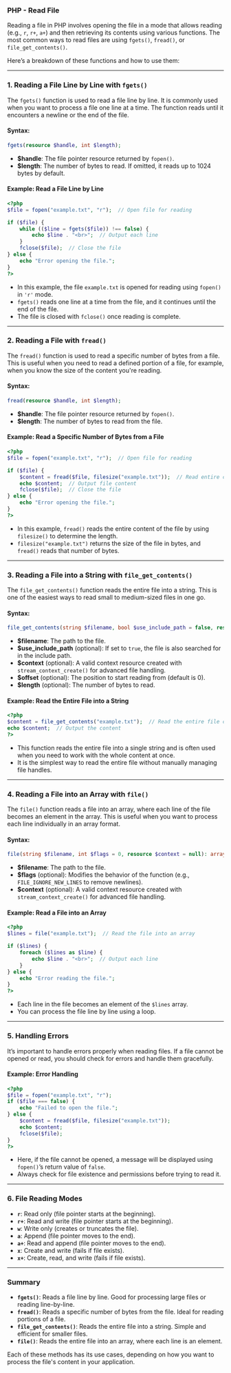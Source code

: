 ### PHP - Read File

Reading a file in PHP involves opening the file in a mode that allows reading (e.g., `r`, `r+`, `a+`) and then retrieving its contents using various functions. The most common ways to read files are using `fgets()`, `fread()`, or `file_get_contents()`. 

Here’s a breakdown of these functions and how to use them:

---

### 1. **Reading a File Line by Line with `fgets()`**

The `fgets()` function is used to read a file line by line. It is commonly used when you want to process a file one line at a time. The function reads until it encounters a newline or the end of the file.

#### Syntax:
```php
fgets(resource $handle, int $length);
```
- **$handle**: The file pointer resource returned by `fopen()`.
- **$length**: The number of bytes to read. If omitted, it reads up to 1024 bytes by default.

#### Example: Read a File Line by Line

```php
<?php
$file = fopen("example.txt", "r");  // Open file for reading

if ($file) {
    while (($line = fgets($file)) !== false) {
        echo $line . "<br>";  // Output each line
    }
    fclose($file);  // Close the file
} else {
    echo "Error opening the file.";
}
?>
```

- In this example, the file `example.txt` is opened for reading using `fopen()` in `'r'` mode.
- `fgets()` reads one line at a time from the file, and it continues until the end of the file.
- The file is closed with `fclose()` once reading is complete.

---

### 2. **Reading a File with `fread()`**

The `fread()` function is used to read a specific number of bytes from a file. This is useful when you need to read a defined portion of a file, for example, when you know the size of the content you're reading.

#### Syntax:
```php
fread(resource $handle, int $length);
```
- **$handle**: The file pointer resource returned by `fopen()`.
- **$length**: The number of bytes to read from the file.

#### Example: Read a Specific Number of Bytes from a File

```php
<?php
$file = fopen("example.txt", "r");  // Open file for reading

if ($file) {
    $content = fread($file, filesize("example.txt"));  // Read entire content
    echo $content;  // Output file content
    fclose($file);  // Close the file
} else {
    echo "Error opening the file.";
}
?>
```

- In this example, `fread()` reads the entire content of the file by using `filesize()` to determine the length.
- `filesize("example.txt")` returns the size of the file in bytes, and `fread()` reads that number of bytes.

---

### 3. **Reading a File into a String with `file_get_contents()`**

The `file_get_contents()` function reads the entire file into a string. This is one of the easiest ways to read small to medium-sized files in one go.

#### Syntax:
```php
file_get_contents(string $filename, bool $use_include_path = false, resource $context = null, int $offset = 0, int $length = 0);
```
- **$filename**: The path to the file.
- **$use_include_path** (optional): If set to `true`, the file is also searched for in the include path.
- **$context** (optional): A valid context resource created with `stream_context_create()` for advanced file handling.
- **$offset** (optional): The position to start reading from (default is 0).
- **$length** (optional): The number of bytes to read.

#### Example: Read the Entire File into a String

```php
<?php
$content = file_get_contents("example.txt");  // Read the entire file content
echo $content;  // Output the content
?>
```

- This function reads the entire file into a single string and is often used when you need to work with the whole content at once.
- It is the simplest way to read the entire file without manually managing file handles.

---

### 4. **Reading a File into an Array with `file()`**

The `file()` function reads a file into an array, where each line of the file becomes an element in the array. This is useful when you want to process each line individually in an array format.

#### Syntax:
```php
file(string $filename, int $flags = 0, resource $context = null): array|false
```
- **$filename**: The path to the file.
- **$flags** (optional): Modifies the behavior of the function (e.g., `FILE_IGNORE_NEW_LINES` to remove newlines).
- **$context** (optional): A valid context resource created with `stream_context_create()` for advanced file handling.

#### Example: Read a File into an Array

```php
<?php
$lines = file("example.txt");  // Read the file into an array

if ($lines) {
    foreach ($lines as $line) {
        echo $line . "<br>";  // Output each line
    }
} else {
    echo "Error reading the file.";
}
?>
```

- Each line in the file becomes an element of the `$lines` array.
- You can process the file line by line using a loop.

---

### 5. **Handling Errors**

It’s important to handle errors properly when reading files. If a file cannot be opened or read, you should check for errors and handle them gracefully.

#### Example: Error Handling

```php
<?php
$file = fopen("example.txt", "r");
if ($file === false) {
    echo "Failed to open the file.";
} else {
    $content = fread($file, filesize("example.txt"));
    echo $content;
    fclose($file);
}
?>
```

- Here, if the file cannot be opened, a message will be displayed using `fopen()`’s return value of `false`.
- Always check for file existence and permissions before trying to read it.

---

### 6. **File Reading Modes**

- **`r`**: Read only (file pointer starts at the beginning).
- **`r+`**: Read and write (file pointer starts at the beginning).
- **`w`**: Write only (creates or truncates the file).
- **`a`**: Append (file pointer moves to the end).
- **`a+`**: Read and append (file pointer moves to the end).
- **`x`**: Create and write (fails if file exists).
- **`x+`**: Create, read, and write (fails if file exists).

---

### Summary

- **`fgets()`**: Reads a file line by line. Good for processing large files or reading line-by-line.
- **`fread()`**: Reads a specific number of bytes from the file. Ideal for reading portions of a file.
- **`file_get_contents()`**: Reads the entire file into a string. Simple and efficient for smaller files.
- **`file()`**: Reads the entire file into an array, where each line is an element.

Each of these methods has its use cases, depending on how you want to process the file's content in your application.
